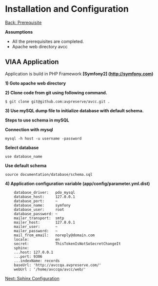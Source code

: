 Installation and Configuration
===
[Back: Prerequisite](prerequisite.md)

**Assumptions**

* All the prerequisites are completed.
* Apache web directory avcc

VIAA Application
----------
Application is build in PHP Framework **[Symfony2] (http://symfony.com)**

**1) Goto apache web directory**

**2) Clone code from git using following command.**

	$ git clone git@github.com:avpreserve/avcc.git .

**3) Use mySQL dump file to initialize database with default schema.**
   
  **Steps to use schema in mySQL**

**Connection with mysql**

	mysql -h host -u username -password

**Select database**

	use database_name

**Use default schema**

	source documentation/database/schema.sql

**4) Application configuration variable (app/config/parameter.yml.dist)**

        database_driver:   pdo_mysql
        database_host:     127.0.0.1
        database_port:     ~
        database_name:     symfony
        database_user:     root
        database_password: ~
        mailer_transport:  smtp
        mailer_host:       127.0.0.1
        mailer_user:       ~
        mailer_password:   ~
        mail_from_email:   noreply@domain.com
        locale:            en
        secret:            ThisTokenIsNotSoSecretChangeIt
        sphinx:
        ...host: 127.0.0.1
        ...port: 9306
        ...indexName: records
        baseUrl: 'http://avccqa.avpreserve.com/' 
        webUrl : '/home/avccqa/avcc/web/' 
            

[Next: Sphinx Configuration](sphinx.md)



